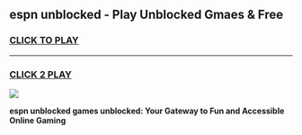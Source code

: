 
## espn unblocked - Play Unblocked Gmaes & Free
<h3>
<a href="https://news.freeplayer.one?title=espn_unblocked&ref=23F">CLICK TO PLAY</a></h3>
<hr>

<h3>
<a href="https://news.freeplayer.one?title=espn_unblocked&ref=23F">CLICK 2 PLAY</a>
  
</h3>

<a href="https://news.freeplayer.one?title=espn_unblocked&ref=23F/"><img src="https://clearcache.store/games.png"></a>


**espn unblocked games unblocked: Your Gateway to Fun and Accessible Online Gaming**
